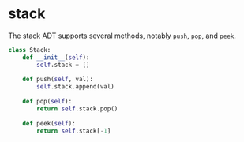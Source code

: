 # stack

The stack ADT supports several methods, notably `push`, `pop`, and `peek`. 

```python
class Stack:
    def __init__(self):
        self.stack = []
    
    def push(self, val):
        self.stack.append(val)
    
    def pop(self):
        return self.stack.pop()
    
    def peek(self):
        return self.stack[-1]
```